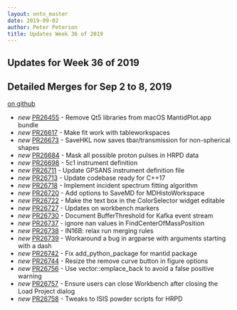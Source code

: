 ```yaml
---
layout: onto_master
date: 2019-09-02
author: Peter Peterson
title: Updates Week 36 of 2019
---
```

Updates for Week 36 of 2019
---------------------------

Detailed Merges for Sep 2 to 8, 2019
------------------------------------
[on github](https://github.com/mantidproject/mantid/pulls?q=is%3Apr+merged%3A2019-09-03..2019-09-08)

* *new* [PR26455](https://github.com/mantidproject/mantid/pull/26455) - Remove Qt5 libraries from macOS MantidPlot.app bundle
* *new* [PR26617](https://github.com/mantidproject/mantid/pull/26617) - Make fit work with tableworkspaces
* *new* [PR26673](https://github.com/mantidproject/mantid/pull/26673) - SaveHKL now saves tbar/transmission for non-spherical shapes
* *new* [PR26684](https://github.com/mantidproject/mantid/pull/26684) - Mask all possible proton pulses in HRPD data
* *new* [PR26698](https://github.com/mantidproject/mantid/pull/26698) - 5c1 instrument definition
* *new* [PR26711](https://github.com/mantidproject/mantid/pull/26711) - Update GPSANS instrument definition file
* *new* [PR26713](https://github.com/mantidproject/mantid/pull/26713) - Update codebase ready for C++17
* *new* [PR26718](https://github.com/mantidproject/mantid/pull/26718) - Implement incident spectrum fitting algorithm
* *new* [PR26720](https://github.com/mantidproject/mantid/pull/26720) - Add options to SaveMD for MDHistoWorkspace
* *new* [PR26722](https://github.com/mantidproject/mantid/pull/26722) - Make the text box in the ColorSelector widget editable
* *new* [PR26727](https://github.com/mantidproject/mantid/pull/26727) - Updates on workbench markers
* *new* [PR26730](https://github.com/mantidproject/mantid/pull/26730) - Document BufferThreshold for Kafka event stream
* *new* [PR26737](https://github.com/mantidproject/mantid/pull/26737) - ignore nan values in FindCenterOfMassPosition
* *new* [PR26738](https://github.com/mantidproject/mantid/pull/26738) - IN16B: relax run merging rules
* *new* [PR26739](https://github.com/mantidproject/mantid/pull/26739) - Workaround a bug in argparse with arguments starting with a dash
* *new* [PR26742](https://github.com/mantidproject/mantid/pull/26742) - Fix add_python_package for mantid package
* *new* [PR26744](https://github.com/mantidproject/mantid/pull/26744) - Resize the remove curve button in figure options
* *new* [PR26756](https://github.com/mantidproject/mantid/pull/26756) - Use vector::emplace_back to avoid a false positive warning
* *new* [PR26757](https://github.com/mantidproject/mantid/pull/26757) - Ensure users can close Workbench after closing the Load Project dialog
* *new* [PR26758](https://github.com/mantidproject/mantid/pull/26758) - Tweaks to ISIS powder scripts for HRPD
